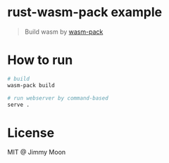 # rust-wasm-pack example

> Build wasm by  [wasm-pack](https://github.com/rustwasm/wasm-pack)

# How to run

```sh
# build
wasm-pack build

# run webserver by command-based
serve .
```

# License

MIT @ Jimmy Moon